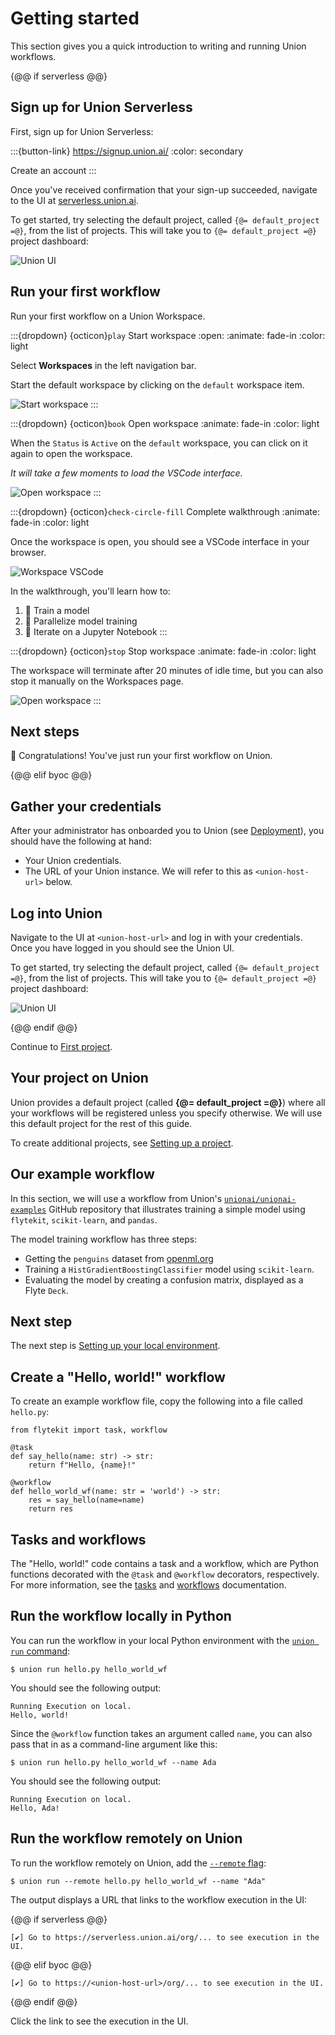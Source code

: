 # Getting started

This section gives you a quick introduction to writing and running Union workflows.

{@@ if serverless @@}

## Sign up for Union Serverless

First, sign up for Union Serverless:

:::{button-link} https://signup.union.ai/
:color: secondary

Create an account
:::

Once you've received confirmation that your sign-up succeeded, navigate to
the UI at [serverless.union.ai](https://serverless.union.ai).

To get started, try selecting the default project, called `{@= default_project =@}`, from the list of projects.
This will take you to `{@= default_project =@}` project dashboard:

![Union UI](/_static/images/quick-start/serverless-dashboard.png)

## Run your first workflow

Run your first workflow on a Union Workspace.

:::{dropdown} {octicon}`play` Start workspace
:open:
:animate: fade-in
:color: light

Select **Workspaces** in the left navigation bar.

Start the default workspace by clicking on the `default` workspace item.

![Start workspace](/_static/gifs/start-workspace.gif)
:::

:::{dropdown} {octicon}`book` Open workspace
:animate: fade-in
:color: light

When the `Status` is `Active` on the `default` workspace, you can click on it
again to open the workspace.

*It will take a few moments to load the VSCode interface.*

![Open workspace](/_static/gifs/open-workspace.gif)
:::

:::{dropdown} {octicon}`check-circle-fill` Complete walkthrough
:animate: fade-in
:color: light

Once the workspace is open, you should see a VSCode interface in your browser.

![Workspace VSCode](/_static/images/quick-start/serverless-workspace-vscode.png)

In the walkthrough, you'll learn how to:

1. 🤖 Train a model
2. 🔀 Parallelize model training
3. 📘 Iterate on a Jupyter Notebook
:::

:::{dropdown} {octicon}`stop` Stop workspace
:animate: fade-in
:color: light

The workspace will terminate after 20 minutes of idle time, but you can also
stop it manually on the Workspaces page.

![Open workspace](/_static/gifs/stop-workspace.gif)
:::


## Next steps

🎉 Congratulations! You've just run your first workflow on Union.

{@@ elif byoc @@}

## Gather your credentials

After your administrator has onboarded you to Union (see [Deployment](../../deployment/index.md)), you should have the following at hand:

* Your Union credentials.
* The URL of your Union instance. We will refer to this as `<union-host-url>` below.

## Log into Union

Navigate to the UI at `<union-host-url>` and log in with your credentials.
Once you have logged in you should see the Union UI.

To get started, try selecting the default project, called `{@= default_project =@}`, from the list of projects.
This will take you to `{@= default_project =@}` project dashboard:

![Union UI](/_static/images/quick-start/byoc-dashboard.png)

{@@ endif @@}

Continue to [First project](./first-project.md).






## Your project on Union

Union provides a default project (called **{@= default_project =@}**) where all your workflows will be registered unless you specify otherwise. We will use this default project for the rest of this guide.

To create additional projects, see [Setting up a project](../development-cycle/setting-up-a-project.md).

## Our example workflow

In this section, we will use a workflow from Union's [`unionai/unionai-examples`](https://github.com/unionai/unionai-examples) GitHub repository that illustrates training a simple model using `flytekit`, `scikit-learn`, and `pandas`.

The model training workflow has three steps:
- Getting the `penguins` dataset from [openml.org](https://www.openml.org/search?type=data&sort=runs&id=42585&status=active)
- Training a `HistGradientBoostingClassifier` model using `scikit-learn`.
- Evaluating the model by creating a confusion matrix, displayed as a Flyte `Deck`.

## Next step

The next step is [Setting up your local environment](./setting-up-your-local-environment.md).







## Create a "Hello, world!" workflow

To create an example workflow file, copy the following into a file called `hello.py`:

```{code-block} python
from flytekit import task, workflow

@task
def say_hello(name: str) -> str:
    return f"Hello, {name}!"

@workflow
def hello_world_wf(name: str = 'world') -> str:
    res = say_hello(name=name)
    return res
```

## Tasks and workflows

The "Hello, world!" code contains a task and a workflow, which are Python functions decorated with the `@task` and `@workflow` decorators, respectively.
For more information, see the [tasks](./user-guide/core-concepts/tasks/index.md) and [workflows](./user-guide/core-concepts/workflows/index.md) documentation.

## Run the workflow locally in Python

You can run the workflow in your local Python environment with the [`union run` command](./api-reference/union-cli.md#union-cli-commands):

```{code-block} shell
$ union run hello.py hello_world_wf
```

You should see the following output:

```{code-block} shell
Running Execution on local.
Hello, world!
```

Since the `@workflow` function takes an argument called `name`, you can also pass that in
as a command-line argument like this:

```{code-block} shell
$ union run hello.py hello_world_wf --name Ada
```

You should see the following output:

```{code-block} shell
Running Execution on local.
Hello, Ada!
```

## Run the workflow remotely on Union

To run the workflow remotely on Union, add the [`--remote` flag](./api-reference/union-cli.md#union-cli-commands):

```{code-block} shell
$ union run --remote hello.py hello_world_wf --name "Ada"
```

The output displays a URL that links to the workflow execution in the UI:

{@@ if serverless @@}

```{code-block} shell
[✔] Go to https://serverless.union.ai/org/... to see execution in the UI.
```

{@@ elif byoc @@}

```{code-block} shell
[✔] Go to https://<union-host-url>/org/... to see execution in the UI.
```

{@@ endif @@}

Click the link to see the execution in the UI.


















